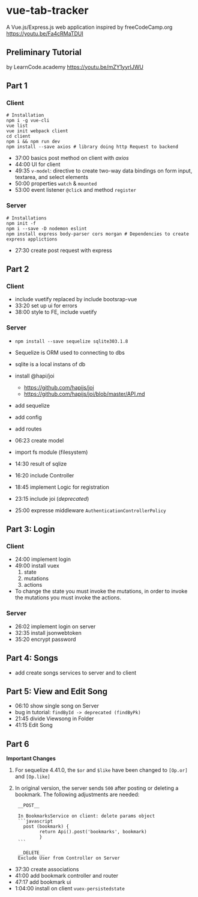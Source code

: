 # vue-tab-tracker
A Vue.js/Express.js web application inspired by freeCodeCamp.org
https://youtu.be/Fa4cRMaTDUI

## Preliminary Tutorial
by LearnCode.academy https://youtu.be/mZY1yyrlJWU

## Part 1

### Client
```
# Installation
npm i -g vue-cli
vue list
vue init webpack client
cd client
npm i && npm run dev
npm install --save axios # library doing http Request to backend
```

- 37:00 basics post method on client with _axios_
- 44:00 UI for client
- 49:35 `v-model`: directive to create two-way data bindings on form input, textarea, and select elements
- 50:00  properties `watch` & `mounted`
- 53:00 event listener `@click` and method `register`

### Server
```
# Installations
npm init -f
npm i --save -D nodemon eslint
npm install express body-parser cors morgan # Dependencies to create express applictions
```

- 27:30 create post request with express

## Part 2
### Client
- include vuetify replaced by include bootsrap-vue
- 33:20 set up ui for errors
- 38:00 style to FE, include vuetify

### Server
- `npm install --save sequelize sqlite303.1.8`
- Sequelize is ORM used to connecting to dbs
- sqlite is a local instans of db
- install @hapi/joi
	- https://github.com/hapijs/joi
	- https://github.com/hapijs/joi/blob/master/API.md


- add sequelize
- add config
- add routes
- 06:23 create model
- import fs module (filesystem)
- 14:30  result of sqlize
- 16:20 include Controller
- 18:45 implement Logic for registration
- 23:15 include joi (_deprecated_)
- 25:00 expresse middleware `AuthenticationControllerPolicy`

## Part 3: Login
### Client
- 24:00 implement login
- 49:00 install vuex
	1. state
	2. mutations
	3. actions
- To change the state you must invoke the mutations,
in order to invoke the mutations you must invoke the actions.

### Server
- 26:02 implement login on server
- 32:35 install jsonwebtoken
- 35:20 encrypt password

## Part 4: Songs
- add create songs services to server and to client

## Part 5: View and Edit Song
- 06:10 show single song on Server
- bug in tutorial: `findById -> deprecated (findByPk)`
- 21:45 divide Viewsong in Folder
- 41:15 Edit Song

## Part 6
__Important Changes__

1. For sequelize 4.41.0, the `$or` and `$like` have been changed to `[Op.or]` and `[Op.like]`
2. In original version, the server sends `500` after posting or deleting a bookmark. The following adjustments are needed:

		__POST__

		In BookmarksService on client: delete params object
		```javascript
		  post (bookmark) {
				return Api().post('bookmarks', bookmark)
				}
		```

		__DELETE__
		Exclude User from Controller on Server


- 37:30 create associations
- 41:00 add bookmark controller and router
- 47:17 add bookmark ui
- 1:04:00 install on client `vuex-persistedstate`